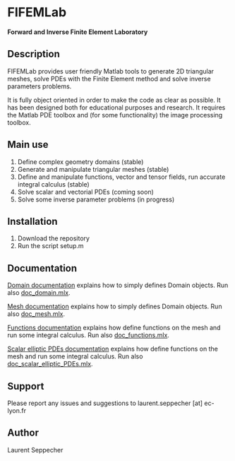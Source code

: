 # FIFEMLab

**Forward and Inverse Finite Element Laboratory**

## Description
FIFEMLab provides user friendly Matlab tools to generate 2D triangular meshes, solve PDEs with the Finite Element method and solve inverse parameters problems.

It is fully object oriented in order to make the code as clear as possible. It has been designed both for educational purposes and research. It requires the Matlab PDE toolbox and (for some functionality) the image processing toolbox. 

## Main use
1. Define complex geometry domains (stable)
2. Generate and manipulate triangular meshes (stable)
3. Define and manipulate functions, vector and tensor fields, run accurate integral calculus (stable)
4. Solve scalar and vectorial PDEs (coming soon)
5. Solve some inverse parameter problems (in progress)

## Installation 
1. Download the repository 
2. Run the script setup.m

## Documentation
[Domain documentation](https://github.com/seppecher/FIFEMLab/blob/main/documentation/doc_domain.md) explains how to simply defines Domain objects. Run also [doc_domain.mlx](https://github.com/seppecher/FIFEMLab/blob/main/documentation/doc_domain.mlx).

[Mesh documentation](https://github.com/seppecher/FIFEMLab/blob/main/documentation/doc_mesh.md) explains how to simply defines Domain objects. Run also [doc_mesh.mlx](https://github.com/seppecher/FIFEMLab/blob/main/documentation/doc_mesh.mlx).

[Functions documentation](https://github.com/seppecher/FIFEMLab/blob/main/documentation/doc_functions.md) explains how define functions on the mesh and run some integral calculus. Run also [doc_functions.mlx](https://github.com/seppecher/FIFEMLab/blob/main/documentation/doc_functions.mlx). 

[Scalar elliptic PDEs documentation](https://github.com/seppecher/FIFEMLab/blob/main/documentation/doc_scalar_elliptic_PDEs.md) explains how define functions on the mesh and run some integral calculus. Run also [doc_scalar_elliptic_PDEs.mlx](https://github.com/seppecher/FIFEMLab/blob/main/documentation/doc_scalar_elliptic_PDEs.mlx).



## Support
Please report any issues and suggestions to laurent.seppecher [at] ec-lyon.fr

## Author
Laurent Seppecher 


